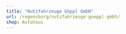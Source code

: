 ```yaml
---
title: "Nutzfahrzeuge Göppl GmbH"
url: /regensburg/nutzfahrzeuge-goeppl-gmbh/
shop: Autohaus
---
```

